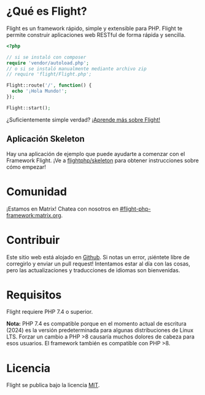 # ¿Qué es Flight?

Flight es un framework rápido, simple y extensible para PHP.
Flight te permite construir aplicaciones web RESTful de forma rápida y sencilla.

```php
<?php

// si se instaló con composer
require 'vendor/autoload.php';
// o si se instaló manualmente mediante archivo zip
// require 'flight/Flight.php';

Flight::route('/', function() {
  echo '¡Hola Mundo!';
});

Flight::start();
```

¿Suficientemente simple verdad? [¡Aprende más sobre Flight!](learn)

## Aplicación Skeleton
Hay una aplicación de ejemplo que puede ayudarte a comenzar con el Framework Flight. ¡Ve a [flightphp/skeleton](https://github.com/flightphp/skeleton) para obtener instrucciones sobre cómo empezar!

# Comunidad

¡Estamos en Matrix! Chatea con nosotros en [#flight-php-framework:matrix.org](https://matrix.to/#/#flight-php-framework:matrix.org).

# Contribuir

Este sitio web está alojado en [Github](https://github.com/flightphp/docs). Si notas un error, ¡siéntete libre de corregirlo y enviar un pull request!
Intentamos estar al día con las cosas, pero las actualizaciones y traducciones de idiomas son bienvenidas.

# Requisitos

Flight requiere PHP 7.4 o superior.

**Nota:** PHP 7.4 es compatible porque en el momento actual de escritura (2024) es la versión predeterminada para algunas distribuciones de Linux LTS. Forzar un cambio a PHP >8 causaría muchos dolores de cabeza para esos usuarios. El framework también es compatible con PHP >8.

# Licencia

Flight se publica bajo la licencia [MIT](https://github.com/flightphp/core/blob/master/LICENSE).